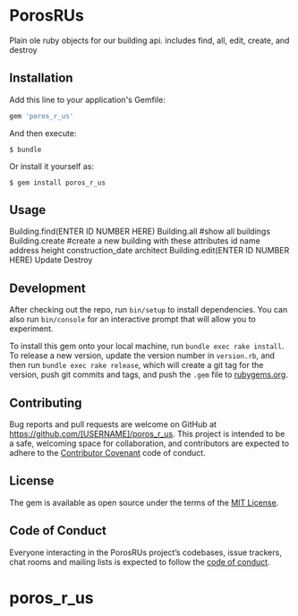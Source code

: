 # PorosRUs

Plain ole ruby objects for our building api. includes find, all, edit, create, and destroy


## Installation

Add this line to your application's Gemfile:

```ruby
gem 'poros_r_us'
```

And then execute:

    $ bundle

Or install it yourself as:

    $ gem install poros_r_us

## Usage

Building.find(ENTER ID NUMBER HERE)
Building.all #show all buildings
Building.create #create a new building with these attributes
    id
    name
    address
    height
    construction_date
    architect
Building.edit(ENTER ID NUMBER HERE)
Update
Destroy

## Development

After checking out the repo, run `bin/setup` to install dependencies. You can also run `bin/console` for an interactive prompt that will allow you to experiment.

To install this gem onto your local machine, run `bundle exec rake install`. To release a new version, update the version number in `version.rb`, and then run `bundle exec rake release`, which will create a git tag for the version, push git commits and tags, and push the `.gem` file to [rubygems.org](https://rubygems.org).

## Contributing

Bug reports and pull requests are welcome on GitHub at https://github.com/[USERNAME]/poros_r_us. This project is intended to be a safe, welcoming space for collaboration, and contributors are expected to adhere to the [Contributor Covenant](http://contributor-covenant.org) code of conduct.

## License

The gem is available as open source under the terms of the [MIT License](https://opensource.org/licenses/MIT).

## Code of Conduct

Everyone interacting in the PorosRUs project’s codebases, issue trackers, chat rooms and mailing lists is expected to follow the [code of conduct](https://github.com/[USERNAME]/poros_r_us/blob/master/CODE_OF_CONDUCT.md).
# poros_r_us
